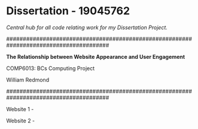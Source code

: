 # Dissertation - 19045762
*Central hub for all code relating work for my Dissertation Project.*

#######################################################################################

**The Relationship between Website Appearance and User Engagement** 

COMP6013: BCs Computing Project

William Redmond

#######################################################################################

Website 1 -

Website 2 -
